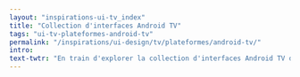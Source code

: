 ```yaml
---
layout: "inspirations-ui-tv_index"
title: "Collection d'interfaces Android TV"
tags: "ui-tv-plateformes-android-tv"
permalink: "/inspirations/ui-design/tv/plateformes/android-tv/"
intro:
text-twtr: "En train d'explorer la collection d'interfaces Android TV du @MagDuWebdesign"
---
```

